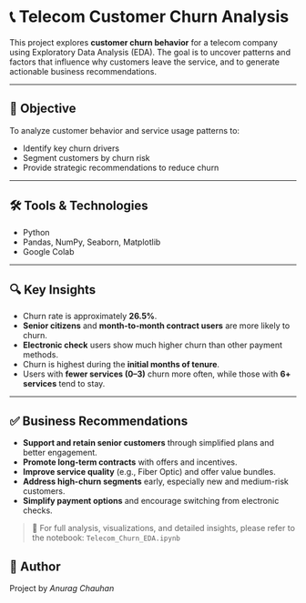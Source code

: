 # 📞 Telecom Customer Churn Analysis

This project explores **customer churn behavior** for a telecom company using Exploratory Data Analysis (EDA). The goal is to uncover patterns and factors that influence why customers leave the service, and to generate actionable business recommendations.

---

## 📌 Objective

To analyze customer behavior and service usage patterns to:
- Identify key churn drivers
- Segment customers by churn risk
- Provide strategic recommendations to reduce churn

---

## 🛠️ Tools & Technologies

- Python
- Pandas, NumPy, Seaborn, Matplotlib
- Google Colab

---

## 🔍 Key Insights

- Churn rate is approximately **26.5%**.
- **Senior citizens** and **month-to-month contract users** are more likely to churn.
- **Electronic check** users show much higher churn than other payment methods.
- Churn is highest during the **initial months of tenure**.
- Users with **fewer services (0–3)** churn more often, while those with **6+ services** tend to stay.

---

## ✅ Business Recommendations

- **Support and retain senior customers** through simplified plans and better engagement.
- **Promote long-term contracts** with offers and incentives.
- **Improve service quality** (e.g., Fiber Optic) and offer value bundles.
- **Address high-churn segments** early, especially new and medium-risk customers.
- **Simplify payment options** and encourage switching from electronic checks.

> 📘 For full analysis, visualizations, and detailed insights, please refer to the notebook: `Telecom_Churn_EDA.ipynb`


## 👤 Author

Project by *Anurag Chauhan*

